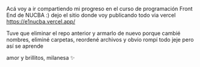 Acá voy a ir compartiendo mi progreso en el curso de programación Front End de NUCBA :)
  dejo el sitio donde voy publicando todo via vercel https://e1nucba.vercel.app/ 

Tuve que eliminar el repo anterior y armarlo de nuevo porque cambié nombres, eliminé carpetas, reordené archivos y obvio rompí todo jeje pero así se aprende 

  amor y brillitos, milanesa ✨
